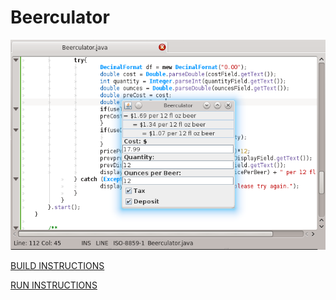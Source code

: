 # Beerculator
![alt text](https://github.com/davejoshmike/Beerculator/blob/master/docs/BeerculatorScreenshot.png?raw=true)

[BUILD INSTRUCTIONS](docs/BUILD.md)

[RUN INSTRUCTIONS](docs/RUN.md)
